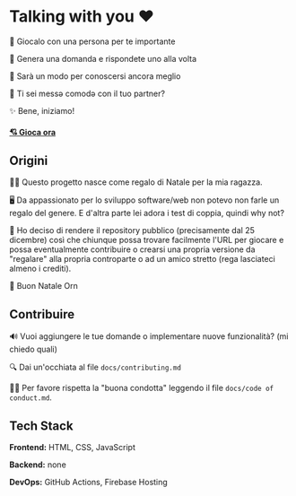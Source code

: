 # Talking with you ❤️

💞 Giocalo con una persona per te importante

🙈 Genera una domanda e rispondete uno alla volta

🎉 Sarà un modo per conoscersi ancora meglio

🍕 Ti sei messə comodə con il tuo partner?

✨ Bene, iniziamo!

#### [💘 Gioca ora](https://talking-with-you.web.app/)

## Origini

🎅🏼 Questo progetto nasce come regalo di Natale per la mia ragazza.

🖥️ Da appassionato per lo sviluppo software/web non potevo non farle un regalo del genere. E d'altra parte lei adora i test di coppia, quindi why not?

🎁 Ho deciso di rendere il repository pubblico (precisamente dal 25 dicembre) così che chiunque possa trovare facilmente l'URL per giocare e possa eventualmente contribuire o crearsi una propria versione da "regalare" alla propria controparte o ad un amico stretto (rega lasciateci almeno i crediti).

💜 Buon Natale Orn

## Contribuire

🔊 Vuoi aggiungere le tue domande o implementare nuove funzionalità? (mi chiedo quali)

🔍 Dai un'occhiata al file `docs/contributing.md`

🙇🏻 Per favore rispetta la "buona condotta" leggendo il file `docs/code of conduct.md`.

## Tech Stack

**Frontend:** HTML, CSS, JavaScript

**Backend:** none

**DevOps:** GitHub Actions, Firebase Hosting
